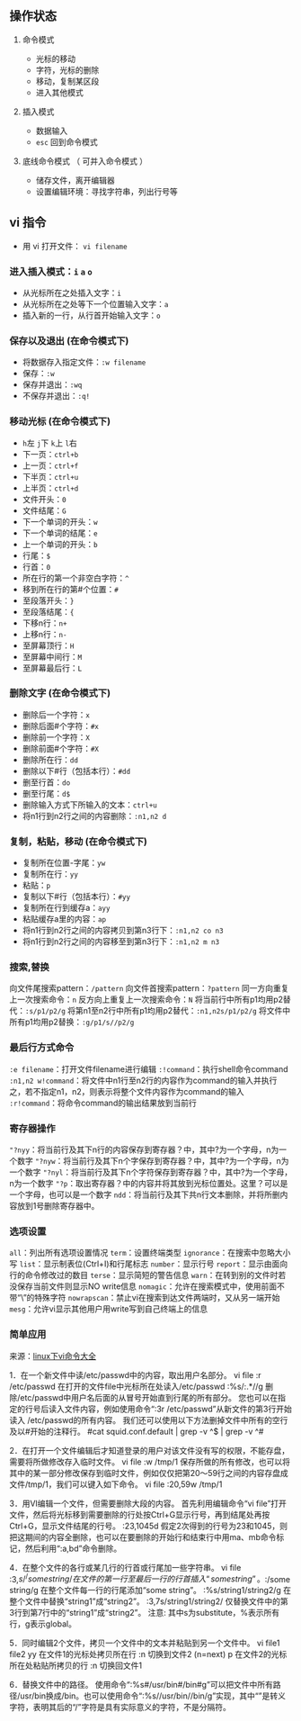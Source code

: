 ## 操作状态 ##
1. 命令模式  
    - 光标的移动
    - 字符，光标的删除
    - 移动，复制某区段
    - 进入其他模式

2. 插入模式
    - 数据输入
    - `esc` 回到命令模式
    
3. 底线命令模式 （ 可并入命令模式 ）
    - 储存文件，离开编辑器
    - 设置编辑环境：寻找字符串，列出行号等
    
## vi 指令 ##

- 用 vi 打开文件： `vi filename`

### 进入插入模式：`i` `a` `o`
- 从光标所在之处插入文字：`i`
- 从光标所在之处等下一个位置输入文字：`a`
- 插入新的一行，从行首开始输入文字：`o`

### 保存以及退出 (在命令模式下)
- 将数据存入指定文件：`:w filename`
- 保存：`:w`
- 保存并退出：`:wq`
- 不保存并退出：`:q!`

### 移动光标 (在命令模式下)
- `h`左 `j`下 `k`上 `l`右
- 下一页：`ctrl+b`
- 上一页：`ctrl+f`
- 下半页：`ctrl+u`
- 上半页：`ctrl+d`
- 文件开头：`0`
- 文件结尾：`G`
- 下一个单词的开头：`w`
- 下一个单词的结尾：`e`
- 上一个单词的开头：`b`
- 行尾：`$`
- 行首：`0`
- 所在行的第一个非空白字符：`^`
- 移到所在行的第#个位置：`#`
- 至段落开头：`}` 
- 至段落结尾：`{` 
- 下移n行：`n+` 
- 上移n行：`n-` 
- 至屏幕顶行：`H` 
- 至屏幕中间行：`M` 
- 至屏幕最后行：`L`


### 删除文字 (在命令模式下)
- 删除后一个字符：`x`
- 删除后面#个字符：`#x`
- 删除前一个字符：`X`
- 删除前面#个字符：`#X`
- 删除所在行：`dd`
- 删除以下#行（包括本行）：`#dd`
- 删至行首：`do` 
- 删至行尾：`d$` 
- 删除输入方式下所输入的文本：`ctrl+u` 
- 将n1行到n2行之间的内容删除：`:n1,n2 d` 


### 复制，粘贴，移动 (在命令模式下)
- 复制所在位置-字尾：`yw`
- 复制所在行：`yy`
- 粘贴：`p`
- 复制以下#行（包括本行）：`#yy`
- 复制所在行到缓存a：`ayy`
- 粘贴缓存a里的内容：`ap`
- 将n1行到n2行之间的内容拷贝到第n3行下：`:n1,n2 co n3`
- 将n1行到n2行之间的内容移至到第n3行下：`:n1,n2 m n3`

### 搜索,替换 
向文件尾搜索pattern：`/pattern`
向文件首搜索pattern：`?pattern`
同一方向重复上一次搜索命令：`n` 
反方向上重复上一次搜索命令：`N`
将当前行中所有p1均用p2替代：`:s/p1/p2/g`
将第n1至n2行中所有p1均用p2替代：`:n1,n2s/p1/p2/g`
将文件中所有p1均用p2替换：`:g/p1/s//p2/g`

### 最后行方式命令
`:e filename`：打开文件filename进行编辑 
`:!command`：执行shell命令command 
`:n1,n2 w!command`：将文件中n1行至n2行的内容作为command的输入并执行之，若不指定n1，n2，则表示将整个文件内容作为command的输入 
`:r!command`：将命令command的输出结果放到当前行 

### 寄存器操作 
`"?nyy`：将当前行及其下n行的内容保存到寄存器？中，其中?为一个字母，n为一个数字 
`"?nyw`：将当前行及其下n个字保存到寄存器？中，其中?为一个字母，n为一个数字 
`"?nyl`：将当前行及其下n个字符保存到寄存器？中，其中?为一个字母，n为一个数字 
`"?p`：取出寄存器？中的内容并将其放到光标位置处。这里？可以是一个字母，也可以是一个数字 
`ndd`：将当前行及其下共n行文本删除，并将所删内容放到1号删除寄存器中。

### 选项设置 
`all`：列出所有选项设置情况 
`term`：设置终端类型 
`ignorance`：在搜索中忽略大小写 
`list`：显示制表位(Ctrl+I)和行尾标志
`number`：显示行号 
`report`：显示由面向行的命令修改过的数目 
`terse`：显示简短的警告信息 
`warn`：在转到别的文件时若没保存当前文件则显示NO write信息 
`nomagic`：允许在搜索模式中，使用前面不带“\”的特殊字符 
`nowrapscan`：禁止vi在搜索到达文件两端时，又从另一端开始 
`mesg`：允许vi显示其他用户用write写到自己终端上的信息 


### 简单应用
来源：[linux下vi命令大全](http://www.cnblogs.com/88999660/articles/1581524.html)

 1．在一个新文件中读/etc/passwd中的内容，取出用户名部分。 
 vi file 
 :r /etc/passwd 在打开的文件file中光标所在处读入/etc/passwd 
 :%s/:.*//g 删除/etc/passwd中用户名后面的从冒号开始直到行尾的所有部分。 
 您也可以在指定的行号后读入文件内容，例如使用命令“:3r /etc/passwd”从新文件的第3行开始读入 /etc/passwd的所有内容。 
 我们还可以使用以下方法删掉文件中所有的空行及以#开始的注释行。 
 #cat squid.conf.default | grep -v ^$ | grep -v ^# 

 2．在打开一个文件编辑后才知道登录的用户对该文件没有写的权限，不能存盘，需要将所做修改存入临时文件。 
 vi file 
 :w /tmp/1 保存所做的所有修改，也可以将其中的某一部分修改保存到临时文件，例如仅仅把第20～59行之间的内容存盘成文件/tmp/1，我们可以键入如下命令。 
 vi file 
 :20,59w /tmp/1 

 3．用VI编辑一个文件，但需要删除大段的内容。 
 首先利用编辑命令“vi file”打开文件，然后将光标移到需要删除的行处按Ctrl+G显示行号，再到结尾处再按Ctrl+G，显示文件结尾的行号。 
 :23,1045d 假定2次得到的行号为23和1045，则把这期间的内容全删除，也可以在要删除的开始行和结束行中用ma、mb命令标记，然后利用“:a,bd”命令删除。 

 4．在整个文件的各行或某几行的行首或行尾加一些字符串。 
 vi file 
 :3,$s/^/some string / 在文件的第一行至最后一行的行首插入“some string”。 
 :%s/$/some string/g 在整个文件每一行的行尾添加“some string”。 
 :%s/string1/string2/g 在整个文件中替换“string1”成“string2”。 
 :3,7s/string1/string2/ 仅替换文件中的第3行到第7行中的“string1”成“string2”。 
 注意: 其中s为substitute，%表示所有行，g表示global。 

 5．同时编辑2个文件，拷贝一个文件中的文本并粘贴到另一个文件中。 
 vi file1 file2 
 yy 在文件1的光标处拷贝所在行 
 :n 切换到文件2 (n=next) 
 p 在文件2的光标所在处粘贴所拷贝的行 
 :n 切换回文件1 

 6．替换文件中的路径。 
 使用命令“:%s#/usr/bin#/bin#g”可以把文件中所有路径/usr/bin换成/bin。也可以使用命令“:%s//usr/bin//bin/g”实现，其中“”是转义字符，表明其后的“/”字符是具有实际意义的字符，不是分隔符。
